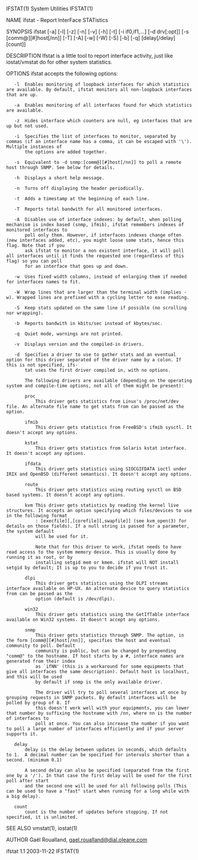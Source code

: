 IFSTAT(1)                                                                 System Utilities                                                                 IFSTAT(1)

NAME
       ifstat - Report InterFace STATistics

SYNOPSIS
       ifstat [-a] [-l] [-z] [-n] [-v] [-h] [-t] [-i if0,if1,...] [-d drv[:opt]] [-s [comm@][#]host[/nn]] [-T] [-A] [-w] [-W] [-S] [-b] [-q] [delay[/delay] [count]]

DESCRIPTION
       Ifstat is a little tool to report interface activity, just like iostat/vmstat do for other system statistics.

OPTIONS
       ifstat accepts the following options:

       -l  Enables monitoring of loopback interfaces for which statistics are available. By default, ifstat monitors all non-loopback interfaces that are up.

       -a  Enables monitoring of all interfaces found for which statistics are available.

       -z  Hides interface which counters are null, eg interfaces that are up but not used.

       -i  Specifies the list of interfaces to monitor, separated by commas (if an interface name has a comma, it can be escaped with '\'). Multiple instances of
           the options are added together.

       -s  Equivalent to -d snmp:[comm@][#]host[/nn]] to poll a remote host through SNMP. See below for details.

       -h  Displays a short help message.

       -n  Turns off displaying the header periodically.

       -t  Adds a timestamp at the beginning of each line.

       -T  Reports total bandwith for all monitored interfaces.

       -A  Disables use of interface indexes: by default, when polling mechanism is index based (snmp, ifmib), ifstat remembers indexes of monitored interfaces to
           poll only them. However, if interfaces indexes change often (new interfaces added, etc), you might loose some stats, hence this flag. Note that if you
           ask ifstat to monitor a non existent interface, it will poll all interfaces until it finds the requested one (regardless of this flag) so you can poll
           for an interface that goes up and down.

       -w  Uses fixed width columns, instead of enlarging them if needed for interfaces names to fit.

       -W  Wrap lines that are larger than the terminal width (implies -w). Wrapped lines are prefixed with a cycling letter to ease reading.

       -S  Keep stats updated on the same line if possible (no scrolling nor wrapping).

       -b  Reports bandwith in kbits/sec instead of kbytes/sec.

       -q  Quiet mode, warnings are not printed.

       -v  Displays version and the compiled-in drivers.

       -d  Specifies a driver to use to gather stats and an eventual option for this driver separated of the driver name by a colon. If this is not specified, ifs‐
           tat uses the first driver compiled in, with no options.

           The following drivers are available (depending on the operating system and compile-time options, not all of them might be present):

           proc
               This driver gets statistics from Linux's /proc/net/dev file. An alternate file name to get stats from can be passed as the option.

           ifmib
               This driver gets statistics from FreeBSD's ifmib sysctl. It doesn't accept any options.

           kstat
               This driver gets statistics from Solaris kstat interface. It doesn't accept any options.

           ifdata
               This driver gets statistics using SIOCGIFDATA ioctl under IRIX and OpenBSD (different semantics). It doesn't accept any options.

           route
               This driver gets statistics using routing sysctl on BSD based systems. It doesn't accept any options.

           kvm This driver gets statistics by reading the kernel live structures. It accepts an option specifying which files/devices to use in the following format
               : [execfile][,[corefile][,swapfile]] (see kvm_open(3) for details on those fields). If a null string is passed for a parameter, the system default
               will be used for it.

               Note that for this driver to work, ifstat needs to have read access to the system memory device. This is usually done by running it as root, or by
               installing setgid mem or kmem. ifstat will NOT install setgid by default; It is up to you to decide if you trust it.

           dlpi
               This driver gets statistics using the DLPI streams interface available on HP-UX. An alternate device to query statistics from can be passed as the
               option (default is /dev/dlpi).

           win32
               This driver gets statistics using the GetIfTable interface available on Win32 systems. It doesn't accept any options.

           snmp
               This driver gets statistics through SNMP. The option, in the form [comm@][#]host[/nn]], specifies the host and eventual community to poll. Default
               community is public, but can be changed by prepending "comm@" to the hostname. If host starts by a #, interface names are generated from their index
               as `ifNN' (this is a workaround for some equipments that give all interfaces the same description). Default host is localhost, and this will be used
               by default if snmp is the only available driver.

               The driver will try to poll several interfaces at once by grouping requests in SNMP packets. By default interfaces will be polled by group of 8. If
               this doesn't work well with your equipments, you can lower that number by suffixing the hostname with /nn, where nn is the number of interfaces to
               poll at once. You can also increase the number if you want to poll a large number of interfaces efficiently and if your server supports it.

       delay
           delay is the delay between updates in seconds, which defaults to 1.  A decimal number can be specified for intervals shorter than a second. (minimum 0.1)

           A second delay can also be specified (separated from the first one by a '/'). In that case the first delay will be used for the first poll after start
           and the second one will be used for all following polls (This can be used to have a "fast" start when running for a long while with a big delay).

       count
           count is the number of updates before stopping. If not specified, it is unlimited.

SEE ALSO
       vmstat(1), iostat(1)

AUTHOR
       Gaël Roualland, <gael.roualland@dial.oleane.com>

ifstat 1.1                                                                   2003-11-22                                                                    IFSTAT(1)
